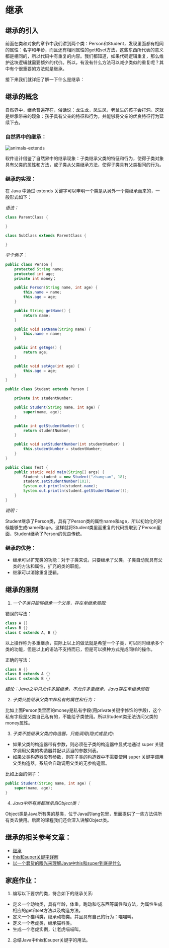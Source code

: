 # 继承

## 继承的引入

前面在类和对象的章节中我们讲到两个类：Person和Student，发现里面都有相同的属性：名字和年龄，而且还有相同属性的get和set方法，这些东西所代表的意义都是相同的，所以代码中有重复的内容。我们都知道，如果代码逻辑重复，那么维护这块逻辑就需要额外的代价。所以，有没有什么方法可以减少类似的重复呢？其中有个很重要的方法就是继承。

接下来我们就详细了解一下什么是继承：

## 继承的概念

自然界中，继承普遍存在，俗话说：龙生龙，凤生凤，老鼠生的孩子会打洞。这就是继承带来的现象：孩子具有父亲的特征和行为，并能够将父亲的优良特征行为延续下去。

### 自然界中的继承：

![animals-extends](http://ww1.sinaimg.cn/large/af4e9f79ly1fy562866shj20bj05jdg5.jpg)

软件设计借鉴了自然界中的继承现象：子类继承父类的特征和行为，使得子类对象具有父类的属性和方法，或子类从父类继承方法，使得子类具有父类相同的行为。

### 继承的实现：

在 Java 中通过 extends 关键字可以申明一个类是从另外一个类继承而来的，一般形式如下：

*语法：*

```java
class ParentClass {

}

class SubClass extends ParentClass {

}
```

*举个例子：*

```java
public class Person {
    protected String name;
    protected int age;
    private int money；

    public Person(String name, int age) {
        this.name = name;
        this.age = age;
    }

    public String getName() {
        return name;
    }

    public void setName(String name) {
        this.name = name;
    }

    public int getAge() {
        return age;
    }

    public void setAge(int age) {
        this.age = age;
    }
}

public class Student extends Person {

    private int studentNumber;

    public Student(String name, int age) {
        super(name, age);
    }

    public int getStudentNumber() {
        return studentNumber;
    }

    public void setStudentNumber(int studentNumber) {
        this.studentNumber = studentNumber;
    }
}

public class Test {
    public static void main(String[] args) {
        Student student = new Student("zhangsan", 18);
        student.setStudentNumber(101);
        System.out.println(student.name);
        System.out.println(student.getStudentNumber());
    }
}
```

*说明：*

Student继承了Person类，具有了Person类的属性name和age，所以初始化的时候能够生成name和age。这样就将Student类里面重复的代码提取到了Person里面，Student继承了Person的优良传统。

### 继承的优势：

* 继承可以扩充类的功能：对于子类来说，只要继承了父类，子类自动就具有父类的方法和属性，扩充的类的职能。
* 继承可以消除重复逻辑。

## 继承的限制

1. *一个子类只能够继承一个父类，存在单继承局限:*

错误的写法：

```java
class A {}
class B {}
class C extends A, B {}
```
以上操作称为多重继承，实际上以上的做法就是希望一个子类，可以同时继承多个类的功能，但是以上的语法不支持而已，但是可以换种方式完成同样的操作。

正确的写法：

```java
class A {}
class B extends A {}
class C extends B {}
```
*结论：Java之中只允许多层继承，不允许多重继承，Java存在单继承局限*

2. *子类只能继承父类中非私有的属性和行为：*

比如上面Person类里面的money是私有字段(用private关键字修饰的字段)，这个私有字段是父类自己私有的，不能给子类使用。所以Student类无法访问父类的money属性。

3. *子类不能继承父类的构造器，只能调用(隐式或显式):*

* 如果父类的构造器带有参数，则必须在子类的构造器中显式地通过 super 关键字调用父类的构造器并配以适当的参数列表。
* 如果父类构造器没有参数，则在子类的构造器中不需要使用 super 关键字调用父类构造器，系统会自动调用父类的无参构造器。

比如上面的例子：

```java
public Student(String name, int age) {
    super(name, age);
}

```

4. *Java中所有类都继承自Object类：*

Object类是Java所有类的基类，位于Java的lang包里，里面提供了一些方法供所有类去使用。后面的课程我们还会深入讲解Object类。


## 继承的相关参考文章：

* [继承](https://docs.oracle.com/javase/tutorial/java/IandI/subclasses.html)
* [this和super关键字详解](https://www.jianshu.com/p/bc732beac4f9)
* [以一个蠢货的眼光来理解Java中this和super到底是什么](https://www.jianshu.com/p/89b5d62728da)


## 家庭作业：

1. 编写以下要求的类，符合如下的继承关系:
  * 定义一个动物类，具有年龄，体重，跑动和吃东西等属性和方法，为属性生成相应的get和set方法以及构造方法。
  * 定义一个猫科类，继承动物类。并且具有自己的行为：喵喵叫。
  * 定义一个老虎类，继承猫科类。
  * 生成一个老虎实例，让老虎喵喵叫。

2. 总结Java中this和super关键字的用法。





